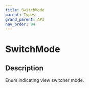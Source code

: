 ```yaml
---
title: SwitchMode
parent: Types
grand_parent: API
nav_order: 94
---
```


# SwitchMode

## Description

Enum indicating view switcher mode.
